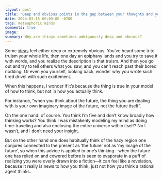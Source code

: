 ```yaml
---
layout: post
title: "Deep and obvious points in the gap between your thoughts and your pictures of thought"
date: 2024-02-15 00:00:00 -0700
tags: meteuphoric minds
comments: true
image:
summary: Why are things sometimes ambiguously deep and obvious?
---
```


Some [ideas](https://worldspiritsockpuppet.substack.com/p/bodega-bay-workshop-18-11-26) feel either deep or extremely obvious. You’ve heard some trite truism your whole life, then one day an epiphany lands and you try to save it with words, and you realize the description is that truism. And then you go out and try to tell others what you saw, and you can’t reach past their bored nodding. Or even you yourself, looking back, wonder why you wrote such tired drivel with such excitement.<!--ex-->

When this happens, I wonder if it’s because the thing is true in your model of how to think, but not in how you actually think. 

For instance, “when you think about the future, the thing you are dealing with is your own imaginary image of the future, not the future itself”. 

On the one hand: of course. You think I’m five and don’t know broadly how thinking works? You think I was mistakenly modeling my mind as doing time-traveling and also enclosing the entire universe within itself? No I wasn’t, and I don’t need your insight. 

But on the other hand one does habitually think of the hazy region one conjures connected to the present as ‘the future’ not as ‘my image of the future’, so when this advice is applied to one’s thinking—when the future one has relied on and cowered before is seen to evaporate in a puff of realizing you were overly drawn into a fiction—it can feel like a revelation, because it really is news to how you think, just not how you think a rational agent thinks.